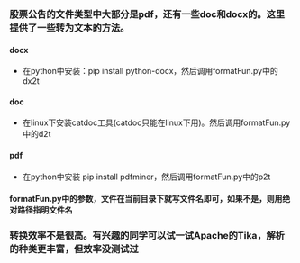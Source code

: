 ### 股票公告的文件类型中大部分是pdf，还有一些doc和docx的。这里提供了一些转为文本的方法。

#### docx
* 在python中安装：pip install python-docx，然后调用formatFun.py中的dx2t

#### doc
* 在linux下安装catdoc工具(catdoc只能在linux下用)。然后调用formatFun.py中的d2t

#### pdf
* 在python中安装 pip install pdfminer，然后调用formatFun.py中的p2t

#### formatFun.py中的参数，文件在当前目录下就写文件名即可，如果不是，则用绝对路径指明文件名

### 转换效率不是很高。有兴趣的同学可以试一试Apache的Tika，解析的种类更丰富，但效率没测试过
